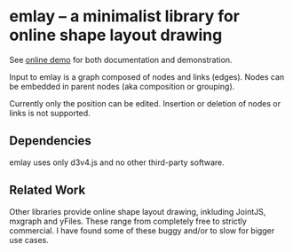 # emlay – a minimalist library for online shape layout drawing

See [online demo](https://decatur.github.io/emlay) for both documentation and demonstration.

Input to emlay is a graph composed of nodes and links (edges). Nodes can be embedded in parent nodes (aka composition or grouping). 

Currently only the position can be edited. Insertion or deletion of nodes or links is not supported.

## Dependencies
emlay uses only d3v4.js and no other third-party software.

## Related Work

Other libraries provide online shape layout drawing, inkluding JointJS, mxgraph and yFiles.
These range from completely free to strictly commercial. I have found some of these buggy and/or to slow for bigger use cases.
